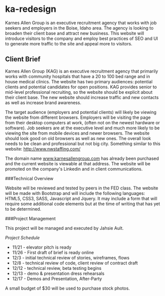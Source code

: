 ka-redesign
===========

Karnes Allen Group is an executive recruitment agency that works with job seekers and employers in the Boise, Idaho area. The agency is looking to broaden their client base and attract new business. This website will introduce visitors to the company and employ best practices of SEO and UI to generate more traffic to the site and appeal more to visitors. 


Client Brief 
------------

Karnes Allen Group (KAG) is an executive recruitment agency that primarily works with community hospitals that have a 20 to 100 bed range and in house medical clinics. The website has two primary audiences: potential clients and potential candidates for open positions. KAG provides senior to mid-level professional recruiting, so the website should be explicit about their client base. The new website should increase traffic and new contacts as well as increase brand awareness. 

The target audience (employers and potential clients) will likely be viewing the website from different browsers. Employers will be visiting the page from their desktop computers at work, (often not on the newest hardware or software). Job seekers are at the executive level and much more likely to be viewing the site from mobile devices and newer browsers. The website should look good on old browsers as well as new ones. The overall look needs to be clean and professional but not big city. Something similar to this website: http://www.nwstaffing.com/

The domain name www.karnesallengroup.com has already been purchased and the current website is viewable at that address. The website will be promoted on the company's Linkedin and in client communications. 

###Technical Overview

Website will be reviewed and tested by peers in the FED class. The website will be made with Bootstrap and will include the following languages: HTML5, CSS3, SASS, Javascript and Jquery. It may include a form that will require some additional code elements but at the time of writing that has yet to be determined.

###Project Management

This project will be managed and executed by Jahsie Ault. 

*Project Schedule*
  * 11/21 - elevator pitch is ready
  * 11/26 - First draft of brief is ready online 
  * 12/3 - initial technical review of stories, wireframes, flows
  * 12/8 - technical review of code, client review of contract draft
  * 12/12 - technical review, beta testing begins
  * 12/13 - demo & presentation dress rehearsals
  * 12/17 - Demos and Presentation, After-Party

A small budget of $30 will be used to purchase stock photos. 
